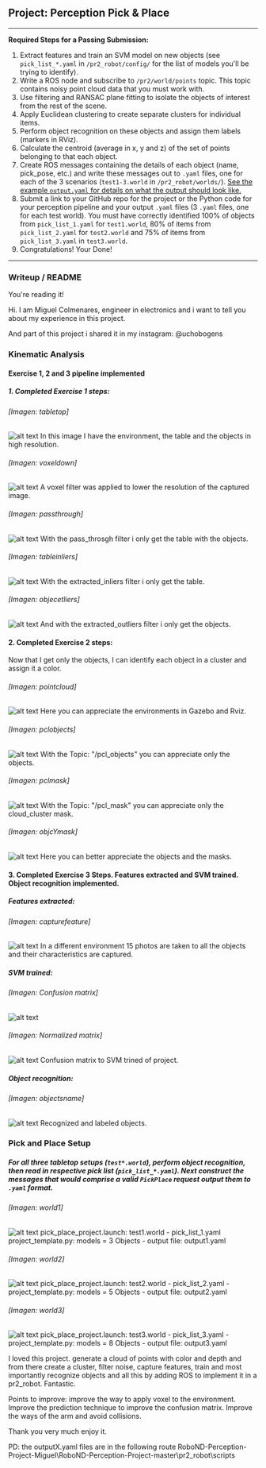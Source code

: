 ## Project: Perception Pick & Place
---


**Required Steps for a Passing Submission:**
1. Extract features and train an SVM model on new objects (see `pick_list_*.yaml` in `/pr2_robot/config/` for the list of models you'll be trying to identify).
2. Write a ROS node and subscribe to `/pr2/world/points` topic. This topic contains noisy point cloud data that you must work with.
3. Use filtering and RANSAC plane fitting to isolate the objects of interest from the rest of the scene.
4. Apply Euclidean clustering to create separate clusters for individual items.
5. Perform object recognition on these objects and assign them labels (markers in RViz).
6. Calculate the centroid (average in x, y and z) of the set of points belonging to that each object.
7. Create ROS messages containing the details of each object (name, pick_pose, etc.) and write these messages out to `.yaml` files, one for each of the 3 scenarios (`test1-3.world` in `/pr2_robot/worlds/`).  [See the example `output.yaml` for details on what the output should look like.](https://github.com/udacity/RoboND-Perception-Project/blob/master/pr2_robot/config/output.yaml)  
8. Submit a link to your GitHub repo for the project or the Python code for your perception pipeline and your output `.yaml` files (3 `.yaml` files, one for each test world).  You must have correctly identified 100% of objects from `pick_list_1.yaml` for `test1.world`, 80% of items from `pick_list_2.yaml` for `test2.world` and 75% of items from `pick_list_3.yaml` in `test3.world`.
9. Congratulations!  Your Done!

[//]: # (Image References)

[table]: ./misc_img/imagenEx1/tabletop.png
[voxel]: ./misc_img/imagenEx1/voxeldown.png
[passt]: ./misc_img/imagenEx1/passthrough.png
[inlie]: ./misc_img/imagenEx1/tableinliers.png
[oulie]: ./misc_img/imagenEx1/objecetliers.png

[point]: ./misc_img/imagenEx2/pointcloud.png
[pclob]: ./misc_img/imagenEx2/pclobjects.png
[pclmk]: ./misc_img/imagenEx2/pclmask.png
[obymk]: ./misc_img/imagenEx2/objcYmask.png

[capfe]: ./misc_img/imagenEx3/capturefeature.png
[figu1]: ./misc_img/proyecto/figure_1.png
[figu2]: ./misc_img/proyecto/figure_2.png
[objnm]: ./misc_img/imagenEx3/objectsname.png

[worl1]: ./misc_img/proyecto/world1.png
[worl2]: ./misc_img/proyecto/world2.png
[worl3]: ./misc_img/proyecto/world3.png

---
### __Writeup / README__

You're reading it!

Hi. I am Miguel Colmenares, engineer in electronics and i want to tell you about my experience in this project.

And part of this project i shared it in my instagram: @uchobogens

### __Kinematic Analysis__

#### Exercise 1, 2 and 3 pipeline implemented
##### 1. Completed Exercise 1 steps:

###### [Imagen: tabletop]
![alt text][table]
In this image I have the environment, the table and the objects in high resolution.

###### [Imagen: voxeldown]
![alt text][voxel]
A voxel filter was applied to lower the resolution of the captured image.

###### [Imagen: passthrough]
![alt text][passt]
With the pass_throsgh filter i only get the table with the objects.

###### [Imagen: tableinliers]
![alt text][inlie]
With the extracted_inliers filter i only get the table.

###### [Imagen: objecetliers]
![alt text][oulie]
And with the extracted_outliers filter i only get the objects.

#### 2. Completed Exercise 2 steps:
Now that I get only the objects, I can identify each object in a cluster and assign it a color.

###### [Imagen: pointcloud]
![alt text][point]
Here you can appreciate the environments in Gazebo and Rviz.

###### [Imagen: pclobjects]
![alt text][pclob]
With the Topic: "/pcl_objects" you can appreciate only the objects.

###### [Imagen: pclmask]
![alt text][pclmk]
With the Topic: "/pcl_mask" you can appreciate only the cloud_cluster mask.

###### [Imagen: objcYmask]
![alt text][obymk]
Here you can better appreciate the objects and the masks.

#### 3. Completed Exercise 3 Steps.  Features extracted and SVM trained.  Object recognition implemented.

##### Features extracted:
###### [Imagen: capturefeature]
![alt text][capfe]
In a different environment 15 photos are taken to all the objects and their characteristics are captured.

##### SVM trained:
###### [Imagen: Confusion matrix]
![alt text][figu1]

###### [Imagen: Normalized matrix]
![alt text][figu2]
Confusion matrix to SVM trined of project.

##### Object recognition:
###### [Imagen: objectsname]
![alt text][objnm]
Recognized and labeled objects.


### Pick and Place Setup

##### For all three tabletop setups (`test*.world`), perform object recognition, then read in respective pick list (`pick_list_*.yaml`). Next construct the messages that would comprise a valid `PickPlace` request output them to `.yaml` format.

###### [Imagen: world1]
![alt text][worl1]
pick_place_project.launch: test1.world - pick_list_1.yaml
project_template.py: models = 3 Objects - 
output file: output1.yaml

###### [Imagen: world2]
![alt text][worl2]
pick_place_project.launch: test2.world - pick_list_2.yaml -
project_template.py: models = 5 Objects -
output file: output2.yaml

###### [Imagen: world3]
![alt text][worl3]
pick_place_project.launch: test3.world - pick_list_3.yaml -
project_template.py: models = 8 Objects -
output file: output3.yaml

I loved this project. generate a cloud of points with color and depth and from there create a cluster, filter noise, capture features, train and most importantly recognize objects and all this by adding ROS to implement it in a pr2_robot. Fantastic.

Points to improve:
improve the way to apply voxel to the environment.
Improve the prediction technique to improve the confusion matrix.
Improve the ways of the arm and avoid collisions.

Thank you very much enjoy it.

PD: the outputX.yaml files are in the following route RoboND-Perception-Project-Miguel\RoboND-Perception-Project-master\pr2_robot\scripts
